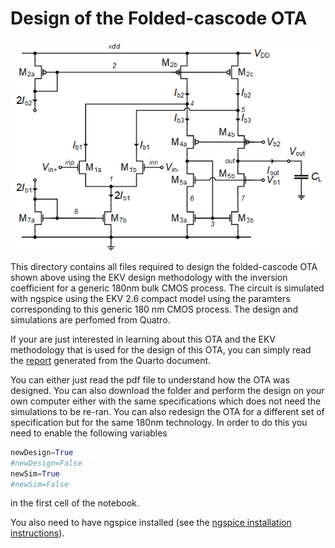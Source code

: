 # Design of the Folded-cascode OTA

![Simple OTA.](/Amplifiers/OTAs/Folded%20Cascode%20OTA/Figures/Folded_cascode_ota_schematic.png)

This directory contains all files required to design the folded-cascode OTA shown above using the EKV design methodology with the inversion coefficient for a generic 180nm bulk CMOS process. The circuit is simulated with ngspice using the EKV 2.6 compact model using the paramters corresponding to this generic 180 nm CMOS process.
The design and simulations are perfomed from Quatro.

If your are just interested in learning about this OTA and the EKV methodology that is used for the design of this OTA, you can simply read the [report](/Amplifiers/OTAs/Folded%20Cascode%20OTA/Folded_cascode_OTA.pdf) generated from the Quarto document.

You can either just read the pdf file to understand how the OTA was designed. You can also download the folder and perform the design on your own computer either with the same specifications which does not need the simulations to be re-ran. You can also redesign the OTA for a different set of specification but for the same 180nm technology. In order to do this you need to enable the following variables  
```python
newDesign=True  
#newDesign=False  
newSim=True  
#newSim=False  
```
in the first cell of the notebook.

You also need to have ngspice installed (see the [ngspice installation instructions](/ngspice_installation.md)).

